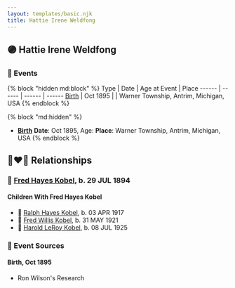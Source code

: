 ```yaml
---
layout: templates/basic.njk
title: Hattie Irene Weldfong
---
```

## 🟣 Hattie Irene Weldfong

### 📆 Events

{% block "hidden md:block" %}
Type | Date | Age at Event | Place
------ | ------ | ------ | ------
[Birth](#event-event-3) | Oct 1895 |  | Warner Township, Antrim, Michigan, USA
{% endblock %}

{% block "md:hidden" %}
- **[Birth](#event-event-3)**
**Date**: Oct 1895, Age:
**Place**: Warner Township, Antrim, Michigan, USA
{% endblock %}

## 👩‍❤️‍👨 Relationships

### 🔵 [Fred Hayes Kobel](/people/1/1672312), b. 29 JUL 1894

#### Children With Fred Hayes Kobel
* 🔵 [Ralph Hayes Kobel](/people/7/77168350), b. 03 APR 1917
* 🔵 [Fred Willis Kobel](/people/5/51851068), b. 31 MAY 1921
* 🔵 [Harold LeRoy Kobel](/people/6/65495296), b. 08 JUL 1925
### 📰 Event Sources

#### <a id="event-event-3"></a> Birth, Oct 1895
* Ron Wilson's Research